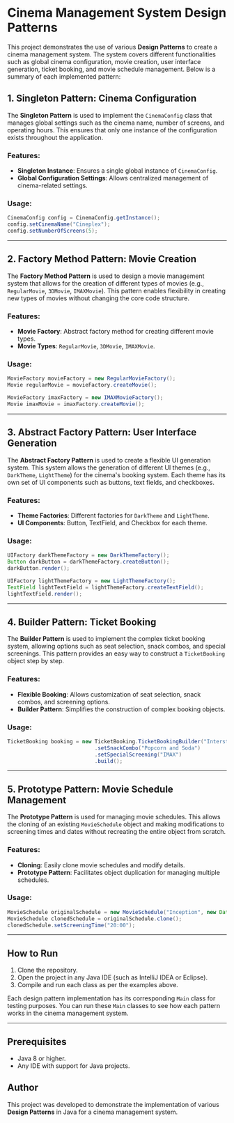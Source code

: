 # Cinema Management System Design Patterns

This project demonstrates the use of various **Design Patterns** to create a cinema management system. The system covers different functionalities such as global cinema configuration, movie creation, user interface generation, ticket booking, and movie schedule management. Below is a summary of each implemented pattern:

## 1. **Singleton Pattern: Cinema Configuration**
The **Singleton Pattern** is used to implement the `CinemaConfig` class that manages global settings such as the cinema name, number of screens, and operating hours. This ensures that only one instance of the configuration exists throughout the application.

### Features:
- **Singleton Instance**: Ensures a single global instance of `CinemaConfig`.
- **Global Configuration Settings**: Allows centralized management of cinema-related settings.

### Usage:
```java
CinemaConfig config = CinemaConfig.getInstance();
config.setCinemaName("Cineplex");
config.setNumberOfScreens(5);
```

---

## 2. **Factory Method Pattern: Movie Creation**
The **Factory Method Pattern** is used to design a movie management system that allows for the creation of different types of movies (e.g., `RegularMovie`, `3DMovie`, `IMAXMovie`). This pattern enables flexibility in creating new types of movies without changing the core code structure.

### Features:
- **Movie Factory**: Abstract factory method for creating different movie types.
- **Movie Types**: `RegularMovie`, `3DMovie`, `IMAXMovie`.

### Usage:
```java
MovieFactory movieFactory = new RegularMovieFactory();
Movie regularMovie = movieFactory.createMovie();

MovieFactory imaxFactory = new IMAXMovieFactory();
Movie imaxMovie = imaxFactory.createMovie();
```

---

## 3. **Abstract Factory Pattern: User Interface Generation**
The **Abstract Factory Pattern** is used to create a flexible UI generation system. This system allows the generation of different UI themes (e.g., `DarkTheme`, `LightTheme`) for the cinema's booking system. Each theme has its own set of UI components such as buttons, text fields, and checkboxes.

### Features:
- **Theme Factories**: Different factories for `DarkTheme` and `LightTheme`.
- **UI Components**: Button, TextField, and Checkbox for each theme.

### Usage:
```java
UIFactory darkThemeFactory = new DarkThemeFactory();
Button darkButton = darkThemeFactory.createButton();
darkButton.render();

UIFactory lightThemeFactory = new LightThemeFactory();
TextField lightTextField = lightThemeFactory.createTextField();
lightTextField.render();
```

---

## 4. **Builder Pattern: Ticket Booking**
The **Builder Pattern** is used to implement the complex ticket booking system, allowing options such as seat selection, snack combos, and special screenings. This pattern provides an easy way to construct a `TicketBooking` object step by step.

### Features:
- **Flexible Booking**: Allows customization of seat selection, snack combos, and screening options.
- **Builder Pattern**: Simplifies the construction of complex booking objects.

### Usage:
```java
TicketBooking booking = new TicketBooking.TicketBookingBuilder("Interstellar", "A12")
                            .setSnackCombo("Popcorn and Soda")
                            .setSpecialScreening("IMAX")
                            .build();
```

---

## 5. **Prototype Pattern: Movie Schedule Management**
The **Prototype Pattern** is used for managing movie schedules. This allows the cloning of an existing `MovieSchedule` object and making modifications to screening times and dates without recreating the entire object from scratch.

### Features:
- **Cloning**: Easily clone movie schedules and modify details.
- **Prototype Pattern**: Facilitates object duplication for managing multiple schedules.

### Usage:
```java
MovieSchedule originalSchedule = new MovieSchedule("Inception", new Date(), "18:00");
MovieSchedule clonedSchedule = originalSchedule.clone();
clonedSchedule.setScreeningTime("20:00");
```

---

## How to Run

1. Clone the repository.
2. Open the project in any Java IDE (such as IntelliJ IDEA or Eclipse).
3. Compile and run each class as per the examples above.

Each design pattern implementation has its corresponding `Main` class for testing purposes. You can run these `Main` classes to see how each pattern works in the cinema management system.

---

## Prerequisites
- Java 8 or higher.
- Any IDE with support for Java projects.

## Author
This project was developed to demonstrate the implementation of various **Design Patterns** in Java for a cinema management system.
